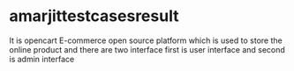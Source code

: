 # amarjittestcasesresult
It is opencart E-commerce open source platform which is used to store the online product and there are two interface first is user interface and second is admin interface
